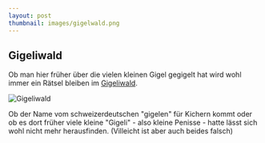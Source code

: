 ```yaml
---
layout: post
thumbnail: images/gigelwald.png
---
```


## Gigeliwald

Ob man hier früher über die vielen kleinen Gigel gegigelt hat wird wohl immer ein Rätsel bleiben im [Gigeliwald](https://s.geo.admin.ch/9d3d673ca3).

![Gigeliwald](/images/gigeliwald.png)

Ob der Name vom schweizerdeutschen "gigelen" für Kichern kommt oder ob es dort früher viele kleine "Gigeli" - also kleine Penisse - hatte lässt sich wohl nicht mehr herausfinden. 
(Villeicht ist aber auch beides falsch)
